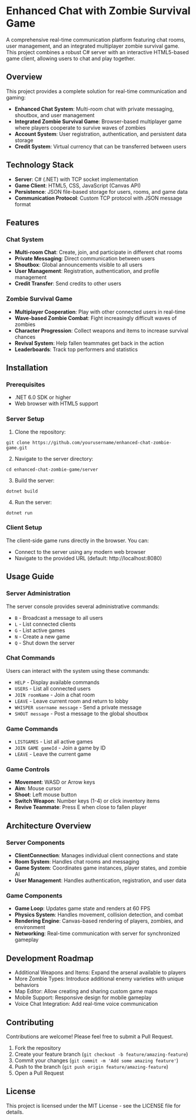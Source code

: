 # Enhanced Chat with Zombie Survival Game

A comprehensive real-time communication platform featuring chat rooms, user management, and an integrated multiplayer zombie survival game. This project combines a robust C# server with an interactive HTML5-based game client, allowing users to chat and play together.

## Overview

This project provides a complete solution for real-time communication and gaming:

- **Enhanced Chat System**: Multi-room chat with private messaging, shoutbox, and user management
- **Integrated Zombie Survival Game**: Browser-based multiplayer game where players cooperate to survive waves of zombies
- **Account System**: User registration, authentication, and persistent data storage
- **Credit System**: Virtual currency that can be transferred between users

## Technology Stack

- **Server**: C# (.NET) with TCP socket implementation
- **Game Client**: HTML5, CSS, JavaScript (Canvas API)
- **Persistence**: JSON file-based storage for users, rooms, and game data
- **Communication Protocol**: Custom TCP protocol with JSON message format

## Features

### Chat System

- **Multi-room Chat**: Create, join, and participate in different chat rooms
- **Private Messaging**: Direct communication between users
- **Shoutbox**: Global announcements visible to all users
- **User Management**: Registration, authentication, and profile management
- **Credit Transfer**: Send credits to other users

### Zombie Survival Game

- **Multiplayer Cooperation**: Play with other connected users in real-time
- **Wave-based Zombie Combat**: Fight increasingly difficult waves of zombies
- **Character Progression**: Collect weapons and items to increase survival chances
- **Revival System**: Help fallen teammates get back in the action
- **Leaderboards**: Track top performers and statistics

## Installation

### Prerequisites

- .NET 6.0 SDK or higher
- Web browser with HTML5 support

### Server Setup

1. Clone the repository:
```
git clone https://github.com/yourusername/enhanced-chat-zombie-game.git
```

2. Navigate to the server directory:
```
cd enhanced-chat-zombie-game/server
```

3. Build the server:
```
dotnet build
```

4. Run the server:
```
dotnet run
```

### Client Setup

The client-side game runs directly in the browser. You can:

- Connect to the server using any modern web browser
- Navigate to the provided URL (default: http://localhost:8080)

## Usage Guide

### Server Administration

The server console provides several administrative commands:

- `B` - Broadcast a message to all users
- `L` - List connected clients
- `G` - List active games
- `N` - Create a new game
- `Q` - Shut down the server

### Chat Commands

Users can interact with the system using these commands:

- `HELP` - Display available commands
- `USERS` - List all connected users
- `JOIN roomName` - Join a chat room
- `LEAVE` - Leave current room and return to lobby
- `WHISPER username message` - Send a private message
- `SHOUT message` - Post a message to the global shoutbox

### Game Commands

- `LISTGAMES` - List all active games
- `JOIN GAME gameId` - Join a game by ID
- `LEAVE` - Leave the current game

### Game Controls

- **Movement**: WASD or Arrow keys
- **Aim**: Mouse cursor
- **Shoot**: Left mouse button
- **Switch Weapon**: Number keys (1-4) or click inventory items
- **Revive Teammate**: Press E when close to fallen player

## Architecture Overview

### Server Components

- **ClientConnection**: Manages individual client connections and state
- **Room System**: Handles chat rooms and messaging
- **Game System**: Coordinates game instances, player states, and zombie AI
- **User Management**: Handles authentication, registration, and user data

### Game Components

- **Game Loop**: Updates game state and renders at 60 FPS
- **Physics System**: Handles movement, collision detection, and combat
- **Rendering Engine**: Canvas-based rendering of players, zombies, and environment
- **Networking**: Real-time communication with server for synchronized gameplay

## Development Roadmap

- Additional Weapons and Items: Expand the arsenal available to players
- More Zombie Types: Introduce additional enemy varieties with unique behaviors
- Map Editor: Allow creating and sharing custom game maps
- Mobile Support: Responsive design for mobile gameplay
- Voice Chat Integration: Add real-time voice communication

## Contributing

Contributions are welcome! Please feel free to submit a Pull Request.

1. Fork the repository
2. Create your feature branch (`git checkout -b feature/amazing-feature`)
3. Commit your changes (`git commit -m 'Add some amazing feature'`)
4. Push to the branch (`git push origin feature/amazing-feature`)
5. Open a Pull Request

## License

This project is licensed under the MIT License - see the LICENSE file for details.
